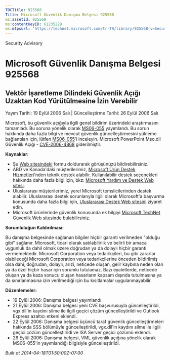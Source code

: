```yaml
---
TOCTitle: 925568
Title: Microsoft Güvenlik Danışma Belgesi 925568
ms:assetid: 925568
ms:contentKeyID: 61235229
ms:mtpsurl: 'https://technet.microsoft.com/tr-TR/library/925568(v=Security.10)'
---
```


Security Advisory

Microsoft Güvenlik Danışma Belgesi 925568
=========================================

Vektör İşaretleme Dilindeki Güvenlik Açığı Uzaktan Kod Yürütülmesine İzin Verebilir
-----------------------------------------------------------------------------------

Yayım Tarihi: 19 Eylül 2006 Salı | Güncelleştirme Tarihi: 26 Eylül 2006 Salı

Microsoft, bu güvenlik açığıyla ilgili genel bildirim üzerindeki araştırmasını tamamladı. Bu soruna yönelik olarak [MS06-055](http://technet.microsoft.com/security/bulletin/ms06-055) yayımlandı. Bu sorun hakkında daha fazla bilgi ve mevcut güvenlik güncelleştirmesini yükleme bağlantıları için, lütfen [MS06-055](http://technet.microsoft.com/security/bulletin/ms06-055)'i inceleyin. Microsoft PowerPoint Mso.dll Güvenlik Açığı - [CVE-2006-4868](http://www.cve.mitre.org/cgi-bin/cvename.cgi?name=cve-2006-4868) giderilmiştir.

**Kaynaklar:**

-   Şu [Web sitesindeki](https://support.microsoft.com/common/survey.aspx?scid=sw;en;1257&amp;showpage=1&amp;ws=technet&amp;sd=tech) formu doldurarak görüşünüzü bildirebilirsiniz.
-   ABD ve Kanada'daki müşterilerimiz, [Microsoft Ürün Destek Hizmetleri](http://go.microsoft.com/fwlink/?linkid=21131)'nden teknik destek alabilir. Kullanılabilir destek seçenekleri hakkında daha fazla bilgi için, bkz: [Microsoft Yardım ve Destek Web sitesi](http://support.microsoft.com/).
-   Uluslararası müşterilerimiz, yerel Microsoft temsilcilerinden destek alabilir. Uluslararası destek sorunlarıyla ilgili olarak Microsoft'a başvurma konusunda daha fazla bilgi için, [Uluslararası Destek Web sitesini](http://go.microsoft.com/fwlink/?linkid=21155) ziyaret edin.
-   Microsoft ürünlerinde güvenlik konusunda ek bilgiyi [Microsoft TechNet Güvenlik Web sitesinde](http://go.microsoft.com/fwlink/?linkid=21132) bulabilirsiniz.

**Sorumluluğun Kaldırılması:**

Bu danışma belgesinde sağlanan bilgiler hiçbir garanti verilmeden "olduğu gibi" sağlanır. Microsoft, ticari olarak satılabilirlik ve belirli bir amaca uygunluk da dahil olmak üzere doğrudan ya da dolaylı hiçbir garanti vermemektedir. Microsoft Corporation veya tedarikçileri, bu gibi zararlar olabileceği Microsoft Corporation veya tedarikçilerine önceden bildirilmiş olsa dahi, doğrudan, dolaylı, arızi, neticede oluşan, gelir kaybına neden olan ya da özel hiçbir hasar için sorumlu tutulamaz. Bazı eyaletlerde, neticede oluşan ya da kaza sonucu oluşan hasarların kapsam dışında tutulmasına ya da sınırlanmasına izin verilmediği için bu kısıtlamalar uygulanmayabilir.

**Düzenlemeler:**

-   19 Eylül 2006: Danışma belgesi yayımlandı.
-   21 Eylül 2006: Danışma belgesi yeni CVE başvurusuyla güncelleştirildi, vgx.dll'in kaydını silme ile ilgili geçici çözüm güncelleştirildi ve Outlook Express azaltıcı etkeni eklendi.
-   22 Eylül 2006: Danışma belgesi üçüncü taraf güvenlik güncelleştirmeleri hakkında SSS bölümüyle güncelleştirildi, vgx.dll'in kaydını silme ile ilgili geçici çözüm güncelleştirildi ve ISA Server geçici çözümü eklendi.
-   26 Eylül 2006: Danışma belgesi, VML güvenlik açığına yönelik olarak MS06-055'in yayımlandığı bilgisiyle güncelleştirildi.

*Built at 2014-04-18T01:50:00Z-07:00*
